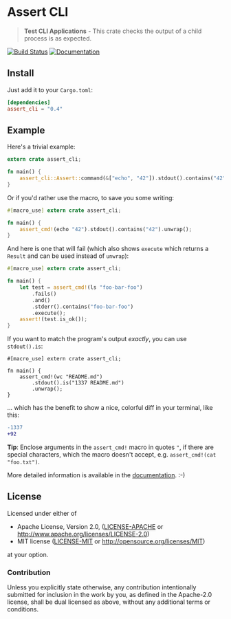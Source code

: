 # Assert CLI

> **Test CLI Applications** - This crate checks the output of a child process is as expected.

[![Build Status](https://travis-ci.org/killercup/assert_cli.svg)](https://travis-ci.org/killercup/assert_cli) [![Documentation](https://img.shields.io/badge/docs-master-blue.svg)][Documentation]

## Install

Just add it to your `Cargo.toml`:

```toml
[dependencies]
assert_cli = "0.4"
```

## Example

Here's a trivial example:

```rust
extern crate assert_cli;

fn main() {
    assert_cli::Assert::command(&["echo", "42"]).stdout().contains("42").unwrap();
}
```

Or if you'd rather use the macro, to save you some writing:

```rust
#[macro_use] extern crate assert_cli;

fn main() {
    assert_cmd!(echo "42").stdout().contains("42").unwrap();
}
```

And here is one that will fail (which also shows `execute` which returns a
`Result` and can be used instead of `unwrap`):

```rust
#[macro_use] extern crate assert_cli;

fn main() {
    let test = assert_cmd!(ls "foo-bar-foo")
        .fails()
        .and()
        .stderr().contains("foo-bar-foo")
        .execute();
    assert!(test.is_ok());
}
```

If you want to match the program's output _exactly_, you can use
`stdout().is`:

```rust,should_panic
#[macro_use] extern crate assert_cli;

fn main() {
    assert_cmd!(wc "README.md")
        .stdout().is("1337 README.md")
        .unwrap();
}
```

... which has the benefit to show a nice, colorful diff in your terminal,
like this:

```diff
-1337
+92
```

**Tip**: Enclose arguments in the `assert_cmd!` macro in quotes `"`,
         if there are special characters, which the macro doesn't accept, e.g.
         `assert_cmd!(cat "foo.txt")`.

More detailed information is available in the [documentation]. :-)

## License

Licensed under either of

 * Apache License, Version 2.0, ([LICENSE-APACHE](LICENSE-APACHE) or http://www.apache.org/licenses/LICENSE-2.0)
 * MIT license ([LICENSE-MIT](LICENSE-MIT) or http://opensource.org/licenses/MIT)

at your option.

### Contribution

Unless you explicitly state otherwise, any contribution intentionally
submitted for inclusion in the work by you, as defined in the Apache-2.0
license, shall be dual licensed as above, without any additional terms or
conditions.

[Documentation]: http://killercup.github.io/assert_cli/
